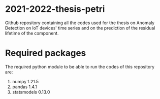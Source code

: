 # 2021-2022-thesis-petri
Github repository containing all the codes used for the thesis on Anomaly Detection on IoT devices' time series and on the prediction of the residual lifetime of the component.

# Required packages
The required python module to be able to run the codes of this repository are:

1. numpy 1.21.5
2. pandas 1.4.1
3. statsmodels 0.13.0